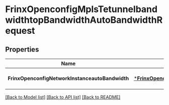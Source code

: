 # FrinxOpenconfigMplsTetunnelbandwidthtopBandwidthAutoBandwidthRequest

## Properties
Name | Type | Description | Notes
------------ | ------------- | ------------- | -------------
**FrinxOpenconfigNetworkInstanceautoBandwidth** | [***FrinxOpenconfigMplsTetunnelbandwidthtopBandwidthAutoBandwidth**](frinx.openconfig.mpls.tetunnelbandwidthtop.bandwidth.AutoBandwidth.md) |  | [optional] [default to null]

[[Back to Model list]](../README.md#documentation-for-models) [[Back to API list]](../README.md#documentation-for-api-endpoints) [[Back to README]](../README.md)


